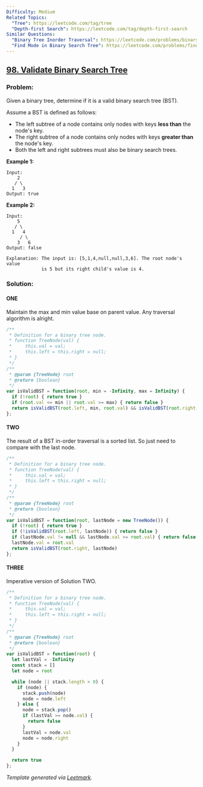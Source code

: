 ```yaml
---
Difficulty: Medium
Related Topics:
  "Tree": https://leetcode.com/tag/tree
  "Depth-first Search": https://leetcode.com/tag/depth-first-search
Similar Questions:
  "Binary Tree Inorder Traversal": https://leetcode.com/problems/binary-tree-inorder-traversal
  "Find Mode in Binary Search Tree": https://leetcode.com/problems/find-mode-in-binary-search-tree
---
```


## [98. Validate Binary Search Tree](https://leetcode.com/problems/validate-binary-search-tree/description/)

### Problem:

Given a binary tree, determine if it is a valid binary search tree (BST).

Assume a BST is defined as follows:

- The left subtree of a node contains only nodes with keys **less than** the node's key.
- The right subtree of a node contains only nodes with keys **greater than** the node's key.
- Both the left and right subtrees must also be binary search trees.

**Example 1:**

```
Input:
    2
   / \
  1   3
Output: true
```

**Example 2:**

```
Input:
    5
   / \
  1   4
     / \
    3   6
Output: false

Explanation: The input is: [5,1,4,null,null,3,6]. The root node's value
             is 5 but its right child's value is 4.
```

### Solution:

#### ONE

Maintain the max and min value base on parent value. Any traversal algorithm is alright.

```javascript
/**
 * Definition for a binary tree node.
 * function TreeNode(val) {
 *     this.val = val;
 *     this.left = this.right = null;
 * }
 */
/**
 * @param {TreeNode} root
 * @return {boolean}
 */
var isValidBST = function(root, min = -Infinity, max = Infinity) {
  if (!root) { return true }
  if (root.val <= min || root.val >= max) { return false }
  return isValidBST(root.left, min, root.val) && isValidBST(root.right, root.val, max)
};
```

#### TWO

The result of a BST in-order traversal is a sorted list. So just need to compare with the last node.

```javascript
/**
 * Definition for a binary tree node.
 * function TreeNode(val) {
 *     this.val = val;
 *     this.left = this.right = null;
 * }
 */
/**
 * @param {TreeNode} root
 * @return {boolean}
 */
var isValidBST = function(root, lastNode = new TreeNode()) {
  if (!root) { return true }
  if (!isValidBST(root.left, lastNode)) { return false }
  if (lastNode.val != null && lastNode.val >= root.val) { return false }
  lastNode.val = root.val
  return isValidBST(root.right, lastNode)
};
```

#### THREE

Imperative version of Solution TWO.

```javascript
/**
 * Definition for a binary tree node.
 * function TreeNode(val) {
 *     this.val = val;
 *     this.left = this.right = null;
 * }
 */
/**
 * @param {TreeNode} root
 * @return {boolean}
 */
var isValidBST = function(root) {
  let lastVal = -Infinity
  const stack = []
  let node = root

  while (node || stack.length > 0) {
    if (node) {
      stack.push(node)
      node = node.left
    } else {
      node = stack.pop()
      if (lastVal >= node.val) {
        return false
      }
      lastVal = node.val
      node = node.right
    }
  }

  return true
};
```


*Template generated via [Leetmark](https://github.com/crimx/crx-leetmark).*

